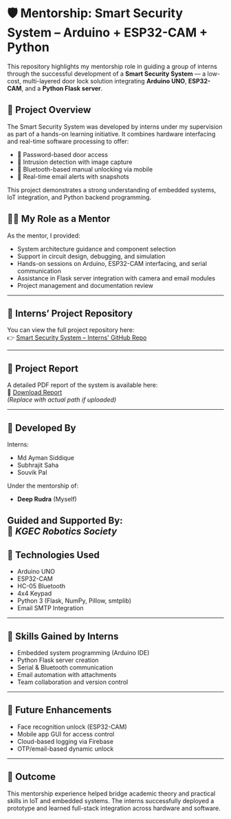 # 🛡️ Mentorship: Smart Security System – Arduino + ESP32-CAM + Python

This repository highlights my mentorship role in guiding a group of interns through the successful development of a **Smart Security System** — a low-cost, multi-layered door lock solution integrating **Arduino UNO**, **ESP32-CAM**, and a **Python Flask server**.

## 🌟 Project Overview

The Smart Security System was developed by interns under my supervision as part of a hands-on learning initiative. It combines hardware interfacing and real-time software processing to offer:

- 🔢 Password-based door access
- 📸 Intrusion detection with image capture
- 📱 Bluetooth-based manual unlocking via mobile
- 📧 Real-time email alerts with snapshots

This project demonstrates a strong understanding of embedded systems, IoT integration, and Python backend programming.

## 👨‍💼 My Role as a Mentor

As the mentor, I provided:

- System architecture guidance and component selection
- Support in circuit design, debugging, and simulation
- Hands-on sessions on Arduino, ESP32-CAM interfacing, and serial communication
- Assistance in Flask server integration with camera and email modules
- Project management and documentation review

---

## 🔗 Interns’ Project Repository

You can view the full project repository here:  
👉 [Smart Security System – Interns' GitHub Repo](https://github.com/aymanthegod/smart_Security_system)  

---

## 📄 Project Report

A detailed PDF report of the system is available here:  
📎 [Download Report](https://github.com/username/interns-smart-security-system/blob/main/securitySystemReport%20(3).pdf)  
*(Replace with actual path if uploaded)*

---

## 👥 Developed By

Interns:
- Md Ayman Siddique  
- Subhrajit Saha  
- Souvik Pal  

Under the mentorship of:
- **Deep Rudra** (Myself)

Guided and Supported By:  
🤖 *KGEC Robotics Society*
---

## 📌 Technologies Used

- Arduino UNO
- ESP32-CAM
- HC-05 Bluetooth
- 4x4 Keypad
- Python 3 (Flask, NumPy, Pillow, smtplib)
- Email SMTP Integration

---

## 🚀 Skills Gained by Interns

- Embedded system programming (Arduino IDE)
- Python Flask server creation
- Serial & Bluetooth communication
- Email automation with attachments
- Team collaboration and version control

---

## 🧠 Future Enhancements

- Face recognition unlock (ESP32-CAM)
- Mobile app GUI for access control
- Cloud-based logging via Firebase
- OTP/email-based dynamic unlock

---

## 🏁 Outcome

This mentorship experience helped bridge academic theory and practical skills in IoT and embedded systems. The interns successfully deployed a prototype and learned full-stack integration across hardware and software.

